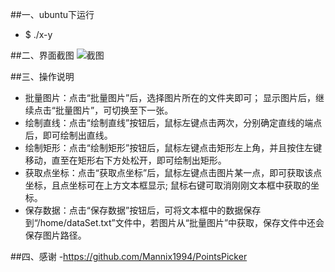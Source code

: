 ##一、ubuntu下运行
- $ ./x-y

##二、界面截图
![截图](https://github.com/frdmu/PointsPicker/res/demo.png)

##三、操作说明
- 批量图片：点击“批量图片”后，选择图片所在的文件夹即可；
            显示图片后，继续点击“批量图片”，可切换至下一张。
- 绘制直线：点击“绘制直线”按钮后，鼠标左键点击两次，分别确定直线的端点后，即可绘制出直线。
- 绘制矩形：点击“绘制矩形”按钮后，鼠标左键点击矩形左上角，并且按住左键移动，直至在矩形右下方处松开，即可绘制出矩形。
- 获取点坐标：点击“获取点坐标”后，鼠标左键点击图片某一点，即可获取该点坐标，且点坐标可在上方文本框显示;
              鼠标右键可取消刚刚文本框中获取的坐标。
- 保存数据：点击“保存数据”按钮后，可将文本框中的数据保存到“/home/dataSet.txt”文件中，若图片从“批量图片”中获取，保存文件中还会保存图片路径。

##四、感谢
-https://github.com/Mannix1994/PointsPicker 
